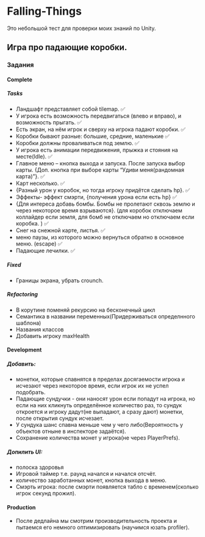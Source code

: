 # Falling-Things
Это небольшой тест для проверки моих знаний по Unity.
## Игра про падающие коробки.
### Задания
#### Complete
##### Tasks
* Ландшафт представляет собой tilemap. :white_check_mark:
* У игрока есть возможность передвигаться (влево и вправо), и возможность прыгать. :white_check_mark:
* Есть экран, на нём игрок и сверху на игрока падают коробки. :white_check_mark:
* Коробки бывают разные: большие, средние, маленькие  :white_check_mark:
* Коробки должны проваливаться под землю. :white_check_mark:
* У игрока есть анимации передвижения, прыжка и стояния на месте(Idle). :white_check_mark:
* Главное меню – кнопка выхода и запуска. После запуска выбор карты. {Доп. кнопка при выборе карты “Удиви меня(рандомная карта)”}. :white_check_mark:
* Карт несколько. :white_check_mark:
* {Разный урон у коробок, но тогда игроку придётся сделать hp}. :white_check_mark:
* Эффекты- эффект смэрти, {получения урона если есть hp} :white_check_mark:
* {Для интереса добавь бомбы. Бомбы не пролетают сквозь землю и через некоторое время взрываются}. (для коробок отключаем коллайдер если земля, для бомб не отключаем но отключаем если коробка. ) :white_check_mark:
* Cнег на снежной карте, листья. :white_check_mark:
* меню паузы, из которого можно вернуться обратно в основное меню. (escape) :white_check_mark:
* Падающие лечилки. :white_check_mark:
##### Fixed
* Границы экрана, убрать crounch.
##### Refactoring
* В корутине поменяй рекурсию на бесконечный цикл 
* Семантика в названии переменных(Придерживаться определнного шаблона)
* Названия классов 
* Добавить игроку maxHealth
#### Development
##### Добавить: 
* монетки, которые спавнятся в пределах досягаемости игрока и исчезают через некоторое время, если игрок их не успел подобрать.
* Падающие сундучки - они наносят урон если попадут на игрока, но если на них кликнуть определённое количество раз, то сундук откроется и игроку дадут(не выпадают, а сразу дают) монетки, после открытия сундук исчезает.
* У сундука шанс спавна меньше чем у чего либо(Вероятность у объектов отныне в инспекторе задаётся).
* Сохранение количества монет у игрока(не через PlayerPrefs).

##### Допилить UI:
* полоска здоровья
* Игровой таймер т.е. раунд начался и начался отсчёт. 
* количество заработанных монет, кнопка выхода в меню. 
* Смэрть игрока: после смэрти появляется табло с временем(сколько игрок секунд прожил).

#### Production
* После дедлайна мы смотрим производительность проекта и пытаемся его немного оптимизировать (научимся юзать profiler).